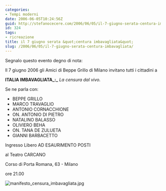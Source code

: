 ```yaml
---
categories:
- Tempi moderni
date: 2006-06-05T10:24:56Z
guid: http://stefanocecere.com/2006/06/05/il-7-giugno-serata-centura-imbavagliata/
id: 324
tags:
- ricreazione
title: il 7 giugno serata &quot;centura imbavagliata&quot;
slug: /2006/06/05/il-7-giugno-serata-centura-imbavagliata/
---
```


Segnalo questo evento degno di nota:

Il 7 giugno 2006 gli Amici di Beppe Grillo di Milano invitano tutti i cittadini a
  
**ITALIA IMBAVAGLIATA_:_** _La censura dal vivo._

Se ne parla con:

- BEPPE GRILLO
- MARCO TRAVAGLIO
- ANTONIO CORNACCHIONE
- ON. ANTONIO DI PIETRO
- NATALINO BALASSO
- OLIVIERO BEHA
- ON. TANA DE ZULUETA
- GIANNI BARBACETTO

Ingresso Libero AD ESAURIMENTO POSTI

al Teatro CARCANO
  
Corso di Porta Romana, 63 - Milano
  
ore 21.00

<img alt="manifesto_censura_imbavagliata.jpg" id="image323" src="http://stefanocecere.com/wp-content/uploads/sites/3/2006/06/manifesto_censura_imbavagliata.jpg" />